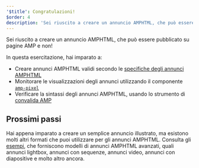 ```yaml
---
'$title': Congratulazioni!
$order: 4
description: 'Sei riuscito a creare un annuncio AMPHTML, che può essere pubblicato su pagine AMP e non! In questa esercitazione, hai imparato a: creare un annuncio AMPHTML valido in base a ...'
---
```


Sei riuscito a creare un annuncio AMPHTML, che può essere pubblicato su pagine AMP e non!

In questa esercitazione, hai imparato a:

- Creare annunci AMPHTML validi secondo le [specifiche degli annunci AMPHTML](../../../../documentation/guides-and-tutorials/learn/a4a_spec.md)
- Monitorare le visualizzazioni degli annunci utilizzando il componente [`amp-pixel`](../../../../documentation/components/reference/amp-pixel.md)
- Verificare la sintassi degli annunci AMPHTML, usando lo strumento di [convalida AMP](https://validator.ampproject.org/#htmlFormat=AMP4ADS)

## Prossimi passi

Hai appena imparato a creare un semplice annuncio illustrato, ma esistono molti altri formati che puoi utilizzare per gli annunci AMPHTML. Consulta gli [esempi](../../../../documentation/examples/index.html), che forniscono modelli di annunci AMPHTML avanzati, quali annunci lightbox, annunci con sequenze, annunci video, annunci con diapositive e molto altro ancora.
